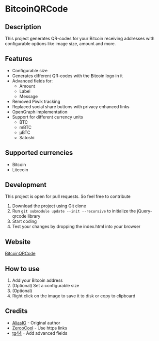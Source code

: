 # BitcoinQRCode

## Description

This project generates QR-codes for your Bitcoin receiving addresses with configurable options like image size, amount
and more.

## Features

* Configurable size
* Generates different QR-codes with the Bitcoin logo in it
* Advanced fields for:
    * Amount
    * Label
    * Message
* Removed Piwik tracking
* Replaced social share buttons with privacy enhanced links
* OpenGraph implementation
* Support for different currency units
    * BTC
    * mBTC
    * μBTC
    * Satoshi

## Supported currencies

* Bitcoin
* Litecoin

## Development

This project is open for pull requests. So feel free to contribute

1. Download the project using Git clone
2. Run `git submodule update --init --recursive` to initialize the jQuery-qrcode library
3. Start coding
4. Test your changes by dropping the index.html into your browser

## Website

[BitcoinQRCode](https://games647.github.io/BitcoinQRCode)

## How to use

1. Add your Bitcoin address
2. (Optional) Set a configurable size
3. (Optional) 
4. Right click on the image to save it to disk or copy to clipboard

## Credits

* [AliasIO](https://github.com/AliasIO) - Original author
* [ZerooCool](https://github.com/ZerooCool) - Use https links
* [tg44](https://github.com/tg44) - Add advanced fields
